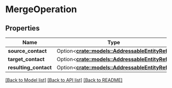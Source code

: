 # MergeOperation

## Properties

Name | Type | Description | Notes
------------ | ------------- | ------------- | -------------
**source_contact** | Option<[**crate::models::AddressableEntityRef**](AddressableEntityRef.md)> |  | [optional]
**target_contact** | Option<[**crate::models::AddressableEntityRef**](AddressableEntityRef.md)> |  | [optional]
**resulting_contact** | Option<[**crate::models::AddressableEntityRef**](AddressableEntityRef.md)> |  | [optional]

[[Back to Model list]](../README.md#documentation-for-models) [[Back to API list]](../README.md#documentation-for-api-endpoints) [[Back to README]](../README.md)


